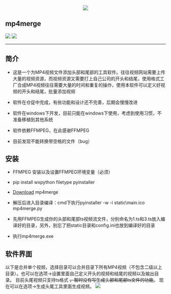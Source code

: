 <div align="center">
<a href="http://www.tianzel.cn"><img src="http://www.tianzel.cn/wp-content/uploads/2017/11/8c025e4bb65a0e77ff02722eeb67e4e0-e1511170058957.jpg"/></a>
</div>

<h2>mp4merge</h2>

<a><img src="https://img.shields.io/badge/platform-windows-green.svg"/></a> 
<a><img src="https://img.shields.io/badge/doc-latest-green.svg"></a>

<hr/>

## 简介

- 这是一个为MP4视频文件添加头部和尾部的工具软件。往往视频网站需要上传大量的视频资源，而视频资源又需要打上自己公司的开头和结尾，使用格式工厂合成MP4视频往往需要大量的时间和重复的操作，使用本软件可以定义好视频的开头和结尾，批量添加视频

- 软件在仓促中完成，有些功能和设计还不完善，后期会慢慢改进

- 软件在windows下开发，目前只能在windows下使用，考虑到使用习惯，不准备移植到其他系统

- 软件依赖FFMPEG，在此感谢FFMPEG

- 目前发现不能转换带空格的文件（bug）

## 安装

- FFMPEG 安装以及设置FFMPEG环境变量（必须）

- pip install wxpython filetype pyinstaller

- [Download](https://github.com/Kevinliu1989/mp4merge/archive/master.zip) mp4merge

- 解压后进入目录编译：cmd下执行pyinstaller -w -i static\main.ico mp4merge.py

- 先用FFMPEG生成你的头部和尾部ts视频流文件，分别命名为1.ts和3.ts放入编译好的目录，另外，别忘了把static目录和config.ini也放到编译好的目录

- 执行mp4merge.exe

## 软件界面
以下是合并单个视频，选择目录可以合并目录下所有MP4视频（不包含二级以上目录）。也可以在选项->设置里面自己定义开头的视频和结尾的视频以及输出目录。
目前头尾视频只支持ts格式 ~~，暂时没有写生成头部和尾部ts文件的功能~~。
现在可以在选项->生成头尾工具里面生成视频。
<a href="http://www.tianzel.cn"><img src="http://www.tianzel.cn/wp-content/uploads/2017/12/201712051914.gif"/></a>
